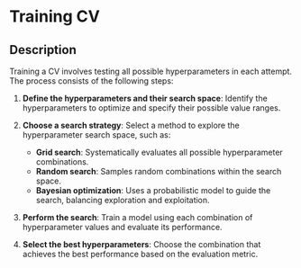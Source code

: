 # Training CV

## Description

Training a CV involves testing all possible hyperparameters in each attempt. The process consists of the following steps:

1. **Define the hyperparameters and their search space**: Identify the hyperparameters to optimize and specify their possible value ranges.
2. **Choose a search strategy**: Select a method to explore the hyperparameter search space, such as:

   - **Grid search**: Systematically evaluates all possible hyperparameter combinations.
   - **Random search**: Samples random combinations within the search space.
   - **Bayesian optimization**: Uses a probabilistic model to guide the search, balancing exploration and exploitation.

3. **Perform the search**: Train a model using each combination of hyperparameter values and evaluate its performance.
4. **Select the best hyperparameters**: Choose the combination that achieves the best performance based on the evaluation metric.
